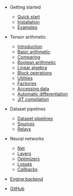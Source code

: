- Getting started

  - [Quick start](README)
  - [Installation](installation)
  - [Examples](examples)

- Tensor arithmetic

  - [Introduction](tensor/)
  - [Basic arithmetic](tensor/basic-arithmetic)
  - [Comparing](tensor/comparing)
  - [Boolean arithmetic](tensor/boolean-arithmetic)
  - [Linear algebra](tensor/linear-algebra)
  - [Block operations](tensor/block-operations)
  - [Utilities](tensor/utils)
  - [Factories](tensor/factories)
  - [Accessing data](tensor/accessing-data)
  - [Automatic differentiation](tensor/autograd)
  - [JIT compilation](tensor/jit)

- Dataset pipelines

  - [Dataset pipelines](dataset/)
  - [Sources](dataset/sources)
  - [Relays](dataset/relays)

- Neural networks

  - [Net](net)
  - [Layers](layers)
  - [Optimizers](optimizers)
  - [Losses](optimizers)
  - [Callbacks](callbacks)

- [Engine backend](engine/)
- [GitHub](https://github.com/matcha-ai/matcha-engine)
